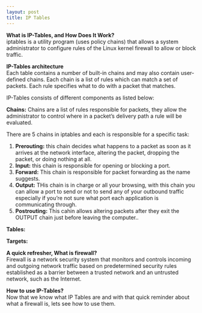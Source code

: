 ```yaml
---
layout: post
title: IP Tables
---
```

**What is IP-Tables, and How Does It Work?**<br>
iptables is a utility program (uses policy chains) that allows a system administrator to configure rules of the Linux kernel firewall to allow or block traffic.

**IP-Tables architecture**<br>
Each table contains a number of built-in chains and may also contain user-defined chains. Each chain is a list of rules which can match a set of packets. Each rule specifies what to do with a packet that matches.

IP-Tables consists of different components as listed below:

**Chains:** Chains are a list of rules responsible for packets, they allow the administrator to control where in a packet’s delivery path a rule will be evaluated.

There are 5 chains in iptables and each is responsible for a specific task:
1. **Prerouting:** this chain decides what happens to a packet as soon as it arrives at the network interface, altering the packet, dropping the packet, or doing nothing at all.
2. **Input:** this chain is responsible for opening or blocking a port.
3. **Forward:** This chain is responsible for packet forwarding as the name suggests.
4. **Output:** THis chain is in charge or all your browsing, with this chain you can allow a port to send or not to send any of your outbound traffic especially if you’re not sure what port each application is communicating through.
5. **Postrouting:** This cahin allows altering packets after they exit the OUTPUT chain just before leaving the computer..

**Tables:** 

**Targets:** 


**A quick refresher, What is firewall?**<br>
 Firewall is a network security system that monitors and controls incoming and outgoing network traffic based on predetermined security rules established as a barrier between a trusted network and an untrusted network, such as the Internet.<br>

**How to use IP-Tables?**<br>
Now that we know what IP Tables are and with that quick reminder about what a firewall is, lets see how to use them.<br>


